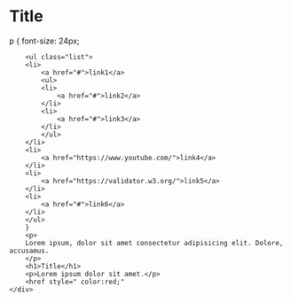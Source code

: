 <!DOCTYPE html>
<html lang="en">
<head>
    <meta charset="UTF-8">
    <meta name="viewport" content="width=device-width, initial-scale=1.0">
    <title>Document</title>
</head>
<body>
    <class="holder">
        <h1>Title</h1>
        p {
            font-size: 24px;
        
        <ul class="list">
        <li>
            <a href="#">link1</a>
            <ul>
            <li>
                <a href="#">link2</a>
            </li>
            <li>
                <a href="#">link3</a>
            </li>
            </ul>
        </li>
        <li>
            <a href="https://www.youtube.com/">link4</a>
        </li>
        <li>
            <a href="https://validator.w3.org/">link5</a>
        </li>
        <li>
            <a href="#">link6</a>
        </li>
        </ul>
        }
        <p>
        Lorem ipsum, dolor sit amet consectetur adipisicing elit. Dolore, accusamus.
        </p>
        <h1>Title</h1>
        <p>Lorem ipsum dolor sit amet.</p>
        <href style=" color:red;"
    </div>
</html>
